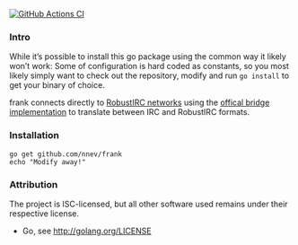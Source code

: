 [![GitHub Actions CI](https://github.com/nnev/frank/actions/workflows/ci.yml/badge.svg)](https://github.com/nnev/frank/actions/workflows/ci.yml)

### Intro

While it’s possible to install this go package using the common way it likely won’t work: Some of configuration is hard coded as constants, so you most likely simply want to check out the repository, modify and run `go install` to get your binary of choice. 

frank connects directly to [RobustIRC networks](https://robustirc.net/) using the [offical bridge implementation](https://github.com/robustirc/bridge) to translate between IRC and RobustIRC formats.

### Installation

```
go get github.com/nnev/frank
echo "Modify away!"
```

### Attribution

The project is ISC-licensed, but all other software used remains under their respective license.

- Go, see http://golang.org/LICENSE
